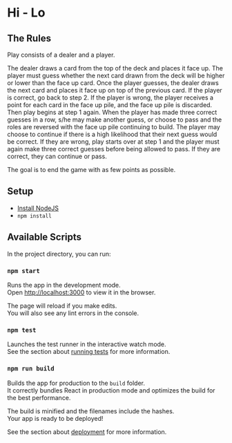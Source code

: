 # Hi - Lo

## The Rules

Play consists of a dealer and a player.

The dealer draws a card from the top of the deck and places it face up.
The player must guess whether the next card drawn from the deck will be higher or lower than the face up card.
Once the player guesses, the dealer draws the next card and places it face up on top of the previous card.
If the player is correct, go back to step 2.
If the player is wrong, the player receives a point for each card in the face up pile, and the face up pile is discarded. Then play begins at step 1 again.
When the player has made three correct guesses in a row, s/he may make another guess, or choose to pass and the roles are reversed with the face up pile continuing to build. The player may choose to continue if there is a high likelihood that their next guess would be correct. If they are wrong, play starts over at step 1 and the player must again make three correct guesses before being allowed to pass. If they are correct, they can continue or pass.

The goal is to end the game with as few points as possible.


## Setup

- [Install NodeJS](https://nodejs.org/en/download/)
- `npm install`


## Available Scripts

In the project directory, you can run:

### `npm start`

Runs the app in the development mode.<br>
Open [http://localhost:3000](http://localhost:3000) to view it in the browser.

The page will reload if you make edits.<br>
You will also see any lint errors in the console.

### `npm test`

Launches the test runner in the interactive watch mode.<br>
See the section about [running tests](#running-tests) for more information.

### `npm run build`

Builds the app for production to the `build` folder.<br>
It correctly bundles React in production mode and optimizes the build for the best performance.

The build is minified and the filenames include the hashes.<br>
Your app is ready to be deployed!

See the section about [deployment](#deployment) for more information.

